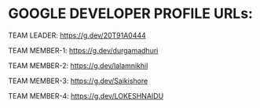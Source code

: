 # GOOGLE DEVELOPER PROFILE URLs:
TEAM LEADER: https://g.dev/20T91A0444

TEAM MEMBER-1: https://g.dev/durgamadhuri

TEAM MEMBER-2: https://g.dev/lalamnikhil

TEAM MEMBER-3: https://g.dev/Saikishore

TEAM MEMBER-4: https://g.dev/LOKESHNAIDU
